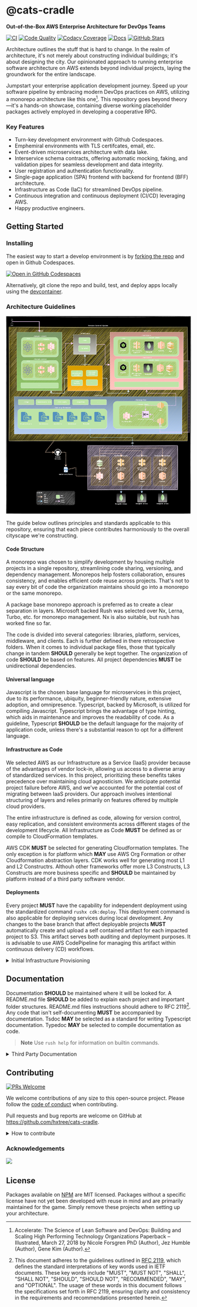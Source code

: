 # @cats-cradle

**Out-of-the-Box AWS Enterprise Architecture for DevOps Teams**

[![CI](https://github.com/hxtree/cats-cradle/actions/workflows/on-merge.yml/badge.svg)](https://github.com/hxtree/cats-cradle/actions/workflows/on-merge.yml)
[![Code Quality](https://app.codacy.com/project/badge/Grade/8024531285164025aef972fcb059ea74)](https://www.codacy.com/gh/hxtree/cats-cradle/dashboard?utm_source=github.com&utm_medium=referral&utm_content=hxtree/cats-cradle&utm_campaign=Badge_Grade)
[![Codacy Coverage](https://app.codacy.com/project/badge/Coverage/8024531285164025aef972fcb059ea74)](https://app.codacy.com/gh/hxtree/cats-cradle)
[![Docs](https://github.com/hxtree/cats-cradle/actions/workflows/pages/pages-build-deployment/badge.svg)](https://hxtree.github.io/cats-cradle/)
[![GitHub Stars](https://img.shields.io/github/stars/hxtree/cats-cradle?style=social)](https://github.com/hxtree/cats-cradle/stargazers)

Architecture outlines the stuff that is hard to change. In the realm of
architecture, it's not merely about constructing individual buildings; it's
about designing the city. Our opinionated approach to running enterprise
software architecture on AWS extends beyond individual projects, laying the
groundwork for the entire landscape.

Jumpstart your enterprise application development journey. Speed up your
software pipeline by embracing modern DevOps practices on AWS, utilizing a
monorepo architecture like this one[^1]. This repository goes beyond theory—it's
a hands-on showcase, containing diverse working placeholder packages actively
employed in developing a cooperative RPG.

### Key Features

- Turn-key development environment with Github Codespaces.
- Emphemiral environments with TLS certifcates, email, etc.
- Event-driven microservices architecture with data lake.
- Interservice schema contracts, offering automatic mocking, faking, and
  validation pipes for seamless development and data integrity.
- User registration and authentication functionality.
- Single-page application (SPA) frontend with backend for frontend (BFF)
  architecture.
- Infrastructure as Code (IaC) for streamlined DevOps pipeline.
- Continuous integration and continuous deployment (CI/CD) leveraging AWS.
- Happy productive engineers.

## Getting Started

### Installing

The easiest way to start a develop environment is by
[forking the repo](https://github.com/hxtree/cats-cradle/fork) and open in
Github Codespaces.

[![Open in GitHub Codespaces](https://github.com/codespaces/badge.svg)](https://github.com/codespaces/new?hide_repo_select=true&ref=main&repo=438855397)

Alternatively, git clone the repo and build, test, and deploy apps locally using
the [devcontainer](.devcontainer/README.md).

### Architecture Guidelines

![Flow Chart](docs/flow-chart.drawio.svg)

The guide below outlines principles and standards applicable to this repository,
ensuring that each piece contributes harmoniously to the overall cityscape we're
constructing.

#### Code Structure

A monorepo was chosen to simplify development by housing multiple projects in a
single repository, streamlining code sharing, versioning, and dependency
management. Monorepos help fosters collaboration, ensures consistency, and
enables efficient code reuse across projects. That's not to say every bit of
code the organization maintains should go into a monorepo or the same monorepo.

A package base monorepo approach is preferred as to create a clear separation in
layers. Microsoft backed Rush was selected over Nx, Lerna, Turbo, etc. for
monorepo management. Nx is also suitable, but rush has worked fine so far.

The code is divided into several categories: libraries, platform, services,
middleware, and clients. Each is further defined in there retrospective folders.
When it comes to individual package files, those that typically change in tandem
**SHOULD** generally be kept together. The organization of code **SHOULD** be
based on features. All project dependencies **MUST** be unidirectional
dependencies.

#### Universal language

Javascript is the chosen base language for microservices in this project, due to
its performance, ubiquity, beginner-friendly nature, extensive adoption, and
omnipresence. Typescript, backed by Microsoft, is utilized for compiling
Javascript. Typescript brings the advantage of type hinting, which aids in
maintenance and improves the readability of code. As a guideline, Typescript
**SHOULD** be the default language for the majority of application code, unless
there's a substantial reason to opt for a different language.

#### Infrastructure as Code

We selected AWS as our Infrastructure as a Service (IaaS) provider because of
the advantages of vendor lock-in, allowing us access to a diverse array of
standardized services. In this project, prioritizing these benefits takes
precedence over maintaining cloud agnosticism. We anticipate potential project
failure before AWS, and we've accounted for the potential cost of migrating
between IaaS providers. Our approach involves intentional structuring of layers
and relies primarily on features offered by multiple cloud providers.

The entire infrastructure is defined as code, allowing for version control, easy
replication, and consistent environments across different stages of the
development lifecycle. All Infrastructure as Code **MUST** be defined as or
compile to CloudFormation templates.

AWS CDK **MUST** be selected for generating Cloudformation templates. The only
exception is for platform which **MAY** use AWS Org Formation or other
Cloudformation abstraction layers. CDK works well for generating most L1 and L2
Constructrs. Althouh other frameworks offer more L3 Constructs, L3 Constructs
are more business specific and **SHOULD** be maintained by platform instead of a
third party software vendor.

#### Deployments

Every project **MUST** have the capability for independent deployment using the
standardized command `rushx cdk:deploy`. This deployment command is also
applicable for deploying services during local development. Any changes to the
base branch that affect deployable projects **MUST** automatically create and
upload a self contained artifact for each impacted project to S3. This artifact
serves both auditing and deployment purposes. It is advisable to use AWS
CodePipeline for managing this artifact within continuous delivery (CD)
workflows.

<details>
  <summary>Initial Infrastructure Provisioning</summary>

1. Setup [AWS Org Formation](/platform/aws-org-formation/README.md).

2. Login via SSO, bootstrap deployments, deploy platform, deploy services, and
   then deploy clients.

   ```bash
   rush sso
   rush cdk:bootstrap
   rush cdk:deploy --to tag:deploy-platform
   rush cdk:deploy --to tag:services
   rush cdk:deploy --to tag:middleware
   rush cdk:deploy --to tag:clients
   ```

3. Login via SSO to tools account and then deploy tools.

   ```bash
   rush sso -p tools
   rush cdk:bootstrap
   rush cdk:deploy --to tag:deploy-tools
   ```

</details>

## Documentation

Documentation **SHOULD** be maintained where it will be looked for. A README.md
file **SHOULD** be added to explain each project and important folder
structures. README.md files instructions should adhere to RFC 2119[^2]. Any code
that isn't self-documenting **MUST** be accompanied by documentation. Tsdoc
**MAY** be selected as a standard for writing Typescript documentation. Typedoc
**MAY** be selected to compile documentation as code.

> **Note** Use `rush help` for information on builtin commands.

<details>
  <summary>Third Party Documentation</summary>

- [AWS CLI](https://docs.aws.amazon.com/cdk/v2/guide/cli.html)
- [Typescript](https://www.typescriptlang.org/docs/)
- [Jest](https://jestjs.io/)
- [RushJS](https://rushjs.io)
  - [Selecting Subsets](https://rushjs.io/pages/developer/selecting_subsets/)
- [Rushstack](https://github.com/microsoft/rushstack)
</details>

## Contributing

[![PRs Welcome](https://img.shields.io/badge/PRs-welcome-brightgreen.svg)](http://makeapullrequest.com)

We welcome contributions of any size to this open-source project. Please follow
the [code of conduct](docs/CODE_OF_CONDUCT.md) when contributing.

Pull requests and bug reports are welcome on GitHub at
<https://github.com/hxtree/cats-cradle>.

<details>
  <summary>How to contribute</summary>

1. Checkout a new branch from main using git.

   ```bash
   git checkout -b feature/improve-readme
   ```

2. Work on changes (e.g. fix a bug or add a new feature). Test-driven
   development encouraged.

   ```bash
   rushx dev
   rushx test
   ```

3. Stage and commit changes using
   [conventional commits](https://www.conventionalcommits.org/en/v1.0.0/#specification).

   ```bash
   git add .
   git commit -m 'doc: fix spelling of computers'
   ```

4. (Optional) If changing a library that is published to NPM, document
   [semantic version](https://semver.org/) changes, generate Changelogs, and
   commit changes.

   ```bash
   rush change
   rush version --bump
   git commit -m 'chore: bump change log'
   ```

5. Push code and open a PR. Celebrate contributing to @cats-cradle.

   ```bash
   git push
   ```

</details>

### Acknowledgements

<a href="https://github.com/hxtree/cats-cradle/graphs/contributors">
  <img src="https://contrib.rocks/image?repo=hxtree/cats-cradle" />
</a>

## License

Packages available on [NPM](https://www.npmjs.com/search?q=%40cats-cradle) are
MIT licensed. Packages without a specific license have not yet been developed
with reuse in mind and are primarily maintained for the game. Simply remove
these projects when setting up your architecture.

[^1]:
    Accelerate: The Science of Lean Software and DevOps: Building and Scaling
    High Performing Technology Organizations Paperback – Illustrated, March 27,
    2018 by Nicole Forsgren PhD (Author), Jez Humble (Author), Gene Kim
    (Author).

[^2]:
    This document adheres to the guidelines outlined in
    [RFC 2119](https://www.ietf.org/rfc/rfc2119.txt), which defines the standard
    interpretations of key words used in IETF documents. These key words include
    "MUST", "MUST NOT", "SHALL", "SHALL NOT", "SHOULD", "SHOULD NOT",
    "RECOMMENDED", "MAY", and "OPTIONAL". The usage of these words in this
    document follows the specifications set forth in RFC 2119, ensuring clarity
    and consistency in the requirements and recommendations presented herein.
